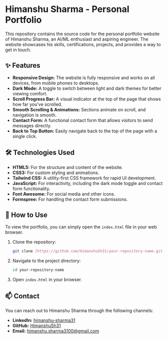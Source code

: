 # Himanshu Sharma - Personal Portfolio

This repository contains the source code for the personal portfolio website of Himanshu Sharma, an AI/ML enthusiast and aspiring engineer. The website showcases his skills, certifications, projects, and provides a way to get in touch.

## ✨ Features

* **Responsive Design:** The website is fully responsive and works on all devices, from mobile phones to desktops.
* **Dark Mode:** A toggle to switch between light and dark themes for better viewing comfort.
* **Scroll Progress Bar:** A visual indicator at the top of the page that shows how far you've scrolled.
* **Smooth Scrolling & Animations:** Sections animate on scroll, and navigation is smooth.
* **Contact Form:** A functional contact form that allows visitors to send messages directly.
* **Back to Top Button:** Easily navigate back to the top of the page with a single click.

## 🛠️ Technologies Used

* **HTML5:** For the structure and content of the website.
* **CSS3:** For custom styling and animations.
* **Tailwind CSS:** A utility-first CSS framework for rapid UI development.
* **JavaScript:** For interactivity, including the dark mode toggle and contact form functionality.
* **Font Awesome:** For social media and other icons.
* **Formspree:** For handling the contact form submissions.

## 🚀 How to Use

To view the portfolio, you can simply open the `index.html` file in your web browser.

1.  Clone the repository:
    ```bash
    git clone [https://github.com/HimanshuSh31/your-repository-name.git](https://github.com/HimanshuSh31/your-repository-name.git)
    ```
2.  Navigate to the project directory:
    ```bash
    cd your-repository-name
    ```
3.  Open `index.html` in your browser.

## 📫 Contact

You can reach out to Himanshu Sharma through the following channels:

* **LinkedIn:** [himanshu-sharma31](https://www.linkedin.com/in/himanshu-sharma31/)
* **GitHub:** [HimanshuSh31](https://github.com/HimanshuSh31)
* **Email:** [himanshu.sharma3100@gmail.com](mailto:himanshu.sharma3100@gmail.com)
